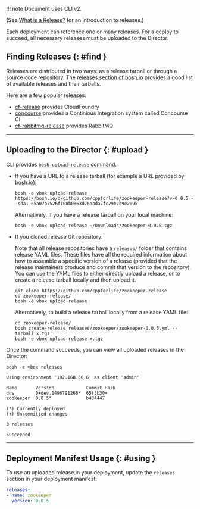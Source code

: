 !!! note
    Document uses CLI v2.

(See [What is a Release?](release.md) for an introduction to releases.)

Each deployment can reference one or many releases. For a deploy to succeed, all necessary releases must be uploaded to the Director.

## Finding Releases {: #find }

Releases are distributed in two ways: as a release tarball or through a source code repository. The [releases section of bosh.io](http://bosh.io/releases) provides a good list of available releases and their tarballs.

Here are a few popular releases:

- [cf-release](http://bosh.io/releases/github.com/cloudfoundry/cf-release) provides CloudFoundry
- [concourse](http://bosh.io/releases/github.com/concourse/concourse) provides a Continious Integration system called Concourse CI
- [cf-rabbitmq-release](http://bosh.io/releases/github.com/pivotal-cf/cf-rabbitmq-release) provides RabbitMQ

---
## Uploading to the Director {: #upload }

CLI provides [`bosh upload-release` command](cli-v2.md#upload-release).

- If you have a URL to a release tarball (for example a URL provided by bosh.io):

    ```shell
    bosh -e vbox upload-release https://bosh.io/d/github.com/cppforlife/zookeeper-release?v=0.0.5 --sha1 65a07b7526f108b0863d76aada7fc29e2c9e2095
    ```

    Alternatively, if you have a release tarball on your local machine:

    ```shell
    bosh -e vbox upload-release ~/Downloads/zookeeper-0.0.5.tgz
    ```

- If you cloned release Git repository:

    Note that all release repositories have a `releases/` folder that contains release YAML files. These files have all the required information about how to assemble a specific version of a release (provided that the release maintainers produce and commit that version to the repository). You can use the YAML files to either directly upload a release, or to create a release tarball locally and then upload it.

    ```shell
    git clone https://github.com/cppforlife/zookeeper-release
    cd zookeeper-release/
    bosh -e vbox upload-release
    ```

    Alternatively, to build a release tarball locally from a release YAML file:

    ```shell
    cd zookeeper-release/
    bosh create-release releases/zookeeper/zookeeper-0.0.5.yml --tarball x.tgz
    bosh -e vbox upload-release x.tgz
    ```

Once the command succeeds, you can view all uploaded releases in the Director:

```shell
bosh -e vbox releases
```

```text
Using environment '192.168.56.6' as client 'admin'

Name       Version            Commit Hash
dns        0+dev.1496791266*  65f3b30+
zookeeper  0.0.5*             b434447

(*) Currently deployed
(+) Uncommitted changes

3 releases

Succeeded
```

---
## Deployment Manifest Usage {: #using }

To use an uploaded release in your deployment, update the `releases` section in your deployment manifest:

```yaml
releases:
- name: zookeeper
  version: 0.0.5
```

